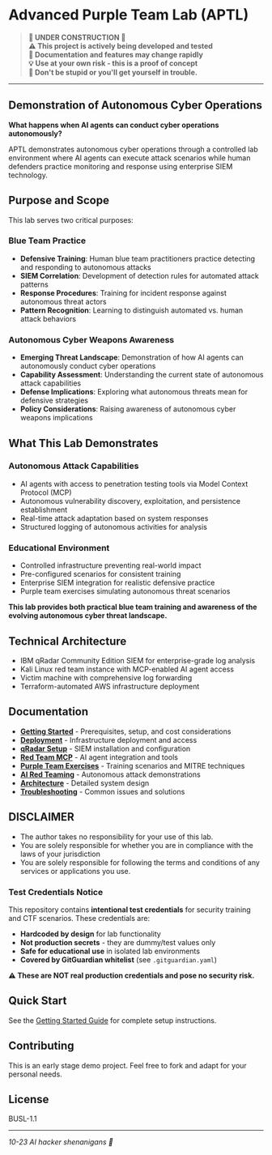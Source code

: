 <!-- SPDX-License-Identifier: BUSL-1.1 -->

# Advanced Purple Team Lab (APTL)

> **🚧 UNDER CONSTRUCTION 🚧**  
> **⚠️ This project is actively being developed and tested**  
> **🔧 Documentation and features may change rapidly**  
> **💡 Use at your own risk - this is a proof of concept**  
> **🚨 Don't be stupid or you'll get yourself in trouble.**

---

## Demonstration of Autonomous Cyber Operations

**What happens when AI agents can conduct cyber operations autonomously?**

APTL demonstrates autonomous cyber operations through a controlled lab environment where AI agents can execute attack scenarios while human defenders practice monitoring and response using enterprise SIEM technology.

## Purpose and Scope

This lab serves two critical purposes:

### Blue Team Practice

- **Defensive Training**: Human blue team practitioners practice detecting and responding to autonomous attacks
- **SIEM Correlation**: Development of detection rules for automated attack patterns
- **Response Procedures**: Training for incident response against autonomous threat actors
- **Pattern Recognition**: Learning to distinguish automated vs. human attack behaviors

### Autonomous Cyber Weapons Awareness

- **Emerging Threat Landscape**: Demonstration of how AI agents can autonomously conduct cyber operations
- **Capability Assessment**: Understanding the current state of autonomous attack capabilities
- **Defense Implications**: Exploring what autonomous threats mean for defensive strategies
- **Policy Considerations**: Raising awareness of autonomous cyber weapons implications

## What This Lab Demonstrates

### Autonomous Attack Capabilities

- AI agents with access to penetration testing tools via Model Context Protocol (MCP)
- Autonomous vulnerability discovery, exploitation, and persistence establishment
- Real-time attack adaptation based on system responses
- Structured logging of autonomous activities for analysis

### Educational Environment

- Controlled infrastructure preventing real-world impact
- Pre-configured scenarios for consistent training
- Enterprise SIEM integration for realistic defensive practice
- Purple team exercises simulating autonomous threat scenarios

**This lab provides both practical blue team training and awareness of the evolving autonomous cyber threat landscape.**

## Technical Architecture

- IBM qRadar Community Edition SIEM for enterprise-grade log analysis
- Kali Linux red team instance with MCP-enabled AI agent access
- Victim machine with comprehensive log forwarding
- Terraform-automated AWS infrastructure deployment

## Documentation

- **[Getting Started](https://brad-edwards.github.io/aptl/getting-started.html)** - Prerequisites, setup, and cost considerations
- **[Deployment](https://brad-edwards.github.io/aptl/deployment.html)** - Infrastructure deployment and access
- **[qRadar Setup](https://brad-edwards.github.io/aptl/qradar-setup.html)** - SIEM installation and configuration
- **[Red Team MCP](https://brad-edwards.github.io/aptl/red-team-mcp.html)** - AI agent integration and tools
- **[Purple Team Exercises](https://brad-edwards.github.io/aptl/exercises.html)** - Training scenarios and MITRE techniques
- **[AI Red Teaming](https://brad-edwards.github.io/aptl/ai-red-teaming.html)** - Autonomous attack demonstrations
- **[Architecture](https://brad-edwards.github.io/aptl/architecture.html)** - Detailed system design
- **[Troubleshooting](https://brad-edwards.github.io/aptl/troubleshooting.html)** - Common issues and solutions

## DISCLAIMER

- The author takes no responsibility for your use of this lab.
- You are solely responsible for whether you are in compliance with the laws of your jurisdiction
- You are solely responsible for following the terms and conditions of any services or applications you use.

### Test Credentials Notice

This repository contains **intentional test credentials** for security training and CTF scenarios. These credentials are:

- **Hardcoded by design** for lab functionality
- **Not production secrets** - they are dummy/test values only
- **Safe for educational use** in isolated lab environments
- **Covered by GitGuardian whitelist** (see `.gitguardian.yaml`)

**⚠️ These are NOT real production credentials and pose no security risk.**

## Quick Start

See the [Getting Started Guide](https://brad-edwards.github.io/aptl/getting-started.html) for complete setup instructions.

## Contributing

This is an early stage demo project. Feel free to fork and adapt for your personal needs.

## License

BUSL-1.1

---

*10-23 AI hacker shenanigans 🚓*
